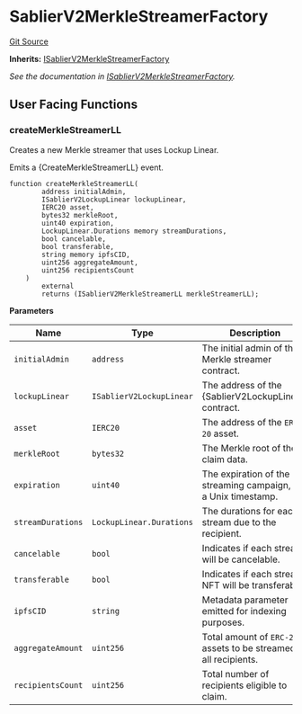 # SablierV2MerkleStreamerFactory

[Git Source](https://github.com/sablier-labs/v2-periphery/blob/release/src/SablierV2MerkleStreamerFactory.sol)

**Inherits:**
[ISablierV2MerkleStreamerFactory](/contracts/v2/reference/periphery/interfaces/interface.ISablierV2MerkleStreamerFactory)

_See the documentation in
[ISablierV2MerkleStreamerFactory](/contracts/v2/reference/periphery/interfaces/interface.ISablierV2MerkleStreamerFactory)._

## User Facing Functions

### createMerkleStreamerLL

Creates a new Merkle streamer that uses Lockup Linear.

Emits a {CreateMerkleStreamerLL} event.

```solidity
function createMerkleStreamerLL(
        address initialAdmin,
        ISablierV2LockupLinear lockupLinear,
        IERC20 asset,
        bytes32 merkleRoot,
        uint40 expiration,
        LockupLinear.Durations memory streamDurations,
        bool cancelable,
        bool transferable,
        string memory ipfsCID,
        uint256 aggregateAmount,
        uint256 recipientsCount
    )
        external
        returns (ISablierV2MerkleStreamerLL merkleStreamerLL);
```

**Parameters**

| Name              | Type                     | Description                                                       |
| ----------------- | ------------------------ | ----------------------------------------------------------------- |
| `initialAdmin`    | `address`                | The initial admin of the Merkle streamer contract.                |
| `lockupLinear`    | `ISablierV2LockupLinear` | The address of the {SablierV2LockupLinear} contract.              |
| `asset`           | `IERC20`                 | The address of the `ERC-20` asset.                                |
| `merkleRoot`      | `bytes32`                | The Merkle root of the claim data.                                |
| `expiration`      | `uint40`                 | The expiration of the streaming campaign, as a Unix timestamp.    |
| `streamDurations` | `LockupLinear.Durations` | The durations for each stream due to the recipient.               |
| `cancelable`      | `bool`                   | Indicates if each stream will be cancelable.                      |
| `transferable`    | `bool`                   | Indicates if each stream NFT will be transferable.                |
| `ipfsCID`         | `string`                 | Metadata parameter emitted for indexing purposes.                 |
| `aggregateAmount` | `uint256`                | Total amount of `ERC-20` assets to be streamed to all recipients. |
| `recipientsCount` | `uint256`                | Total number of recipients eligible to claim.                     |
